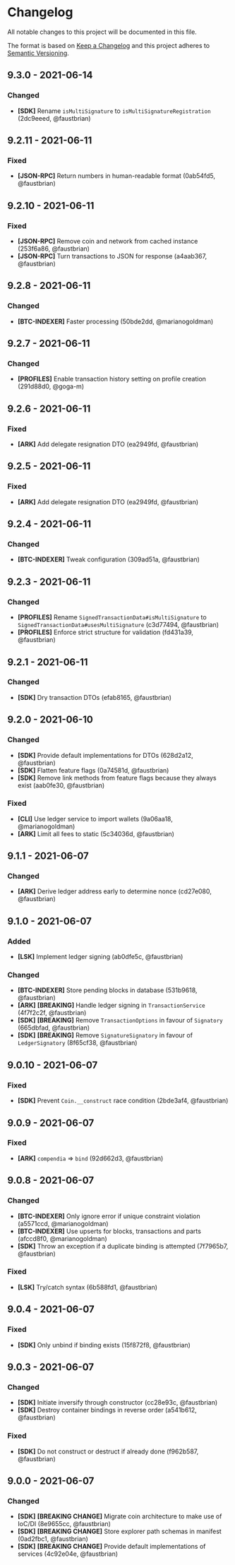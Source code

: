 # Changelog

All notable changes to this project will be documented in this file.

The format is based on [Keep a Changelog](http://keepachangelog.com/en/1.0.0/)
and this project adheres to [Semantic Versioning](http://semver.org/spec/v2.0.0.html).

## 9.3.0 - 2021-06-14

### Changed

- **[SDK]** Rename `isMultiSignature` to `isMultiSignatureRegistration` (2dc9eeed, @faustbrian)

## 9.2.11 - 2021-06-11

### Fixed

- **[JSON-RPC]** Return numbers in human-readable format (0ab54fd5, @faustbrian)

## 9.2.10 - 2021-06-11

### Fixed

- **[JSON-RPC]** Remove coin and network from cached instance (253f6a86, @faustbrian)
- **[JSON-RPC]** Turn transactions to JSON for response (a4aab367, @faustbrian)

## 9.2.8 - 2021-06-11

### Changed

- **[BTC-INDEXER]** Faster processing (50bde2dd, @marianogoldman)

## 9.2.7 - 2021-06-11

### Changed

- **[PROFILES]** Enable transaction history setting on profile creation (291d88d0, @goga-m)

## 9.2.6 - 2021-06-11

### Fixed

- **[ARK]** Add delegate resignation DTO (ea2949fd, @faustbrian)

## 9.2.5 - 2021-06-11

### Fixed

- **[ARK]** Add delegate resignation DTO (ea2949fd, @faustbrian)

## 9.2.4 - 2021-06-11

### Changed

- **[BTC-INDEXER]** Tweak configuration (309ad51a, @faustbrian)

## 9.2.3 - 2021-06-11

### Changed

- **[PROFILES]** Rename `SignedTransactionData#isMultiSignature` to `SignedTransactionData#usesMultiSignature` (c3d77494, @faustbrian)
- **[PROFILES]** Enforce strict structure for validation (fd431a39, @faustbrian)

## 9.2.1 - 2021-06-11

### Changed

- **[SDK]** Dry transaction DTOs (efab8165, @faustbrian)

## 9.2.0 - 2021-06-10

### Changed

- **[SDK]** Provide default implementations for DTOs (628d2a12, @faustbrian)
- **[SDK]** Flatten feature flags (0a74581d, @faustbrian)
- **[SDK]** Remove link methods from feature flags because they always exist (aab0fe30, @faustbrian)

### Fixed

- **[CLI]** Use ledger service to import wallets (9a06aa18, @marianogoldman)
- **[ARK]** Limit all fees to static (5c34036d, @faustbrian)

## 9.1.1 - 2021-06-07

### Changed

- **[ARK]** Derive ledger address early to determine nonce (cd27e080, @faustbrian)

## 9.1.0 - 2021-06-07

### Added

- **[LSK]** Implement ledger signing (ab0dfe5c, @faustbrian)

### Changed

- **[BTC-INDEXER]** Store pending blocks in database (531b9618, @faustbrian)
- **[ARK]** **[BREAKING]** Handle ledger signing in `TransactionService` (4f7f2c2f, @faustbrian)
- **[SDK]** **[BREAKING]** Remove `TransactionOptions` in favour of `Signatory` (665dbfad, @faustbrian)
- **[SDK]** **[BREAKING]** Remove `SignatureSignatory` in favour of `LedgerSignatory` (8f65cf38, @faustbrian)

## 9.0.10 - 2021-06-07

### Fixed

- **[SDK]** Prevent `Coin.__construct` race condition (2bde3af4, @faustbrian)

## 9.0.9 - 2021-06-07

### Fixed

- **[ARK]** `compendia` => `bind` (92d662d3, @faustbrian)

## 9.0.8 - 2021-06-07

### Changed

- **[BTC-INDEXER]** Only ignore error if unique constraint violation (a5571ccd, @marianogoldman)
- **[BTC-INDEXER]** Use upserts for blocks, transactions and parts (afccd8f0, @marianogoldman)
- **[SDK]** Throw an exception if a duplicate binding is attempted (7f7965b7, @faustbrian)

### Fixed

- **[LSK]** Try/catch syntax (6b588fd1, @faustbrian)

## 9.0.4 - 2021-06-07

### Fixed

- **[SDK]** Only unbind if binding exists (15f872f8, @faustbrian)

## 9.0.3 - 2021-06-07

### Changed

- **[SDK]** Initiate inversify through constructor (cc28e93c, @faustbrian)
- **[SDK]** Destroy container bindings in reverse order (a541b612, @faustbrian)

### Fixed

- **[SDK]** Do not construct or destruct if already done (f962b587, @faustbrian)

## 9.0.0 - 2021-06-07

### Changed

- **[SDK]** **[BREAKING CHANGE]** Migrate coin architecture to make use of IoC/DI (8e9655cc, @faustbrian)
- **[SDK]** **[BREAKING CHANGE]** Store explorer path schemas in manifest (0ad2fbc1, @faustbrian)
- **[SDK]** **[BREAKING CHANGE]** Provide default implementations of services (4c92e04e, @faustbrian)

